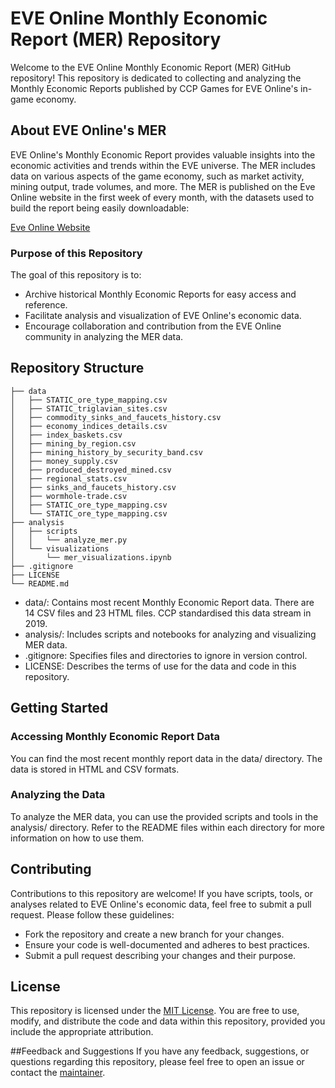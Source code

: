 # EVE Online Monthly Economic Report (MER) Repository

Welcome to the EVE Online Monthly Economic Report (MER) GitHub repository! This repository is dedicated to collecting and analyzing the Monthly Economic Reports published by CCP Games for EVE Online's in-game economy.

## About EVE Online's MER
EVE Online's Monthly Economic Report provides valuable insights into the economic activities and trends within the EVE universe. The MER includes data on various aspects of the game economy, such as market activity, mining output, trade volumes, and more.
The MER is published on the Eve Online website in the first week of every month, with the datasets used to build the report being easily downloadable:

[Eve Online Website](https://www.eveonline.com/news/search?q=monthly%20economic%20report)

### Purpose of this Repository
The goal of this repository is to:

- Archive historical Monthly Economic Reports for easy access and reference.
- Facilitate analysis and visualization of EVE Online's economic data.
- Encourage collaboration and contribution from the EVE Online community in analyzing the MER data.

## Repository Structure

~~~
├── data
│   ├── STATIC_ore_type_mapping.csv
│   ├── STATIC_triglavian_sites.csv
│   ├── commodity_sinks_and_faucets_history.csv
│   ├── economy_indices_details.csv
│   ├── index_baskets.csv
│   ├── mining_by_region.csv
│   ├── mining_history_by_security_band.csv
│   ├── money_supply.csv
│   ├── produced_destroyed_mined.csv
│   ├── regional_stats.csv
│   ├── sinks_and_faucets_history.csv
│   ├── wormhole-trade.csv
│   ├── STATIC_ore_type_mapping.csv
│   └── STATIC_ore_type_mapping.csv
├── analysis
│   ├── scripts
│   │   └── analyze_mer.py
│   └── visualizations
│       └── mer_visualizations.ipynb
├── .gitignore
├── LICENSE
└── README.md
~~~

- data/: Contains most recent Monthly Economic Report data. There are 14 CSV files and 23 HTML files. CCP standardised this data stream in 2019. 
- analysis/: Includes scripts and notebooks for analyzing and visualizing MER data.
- .gitignore: Specifies files and directories to ignore in version control.
-  LICENSE: Describes the terms of use for the data and code in this repository.

## Getting Started
### Accessing Monthly Economic Report Data
You can find the most recent monthly report data in the data/ directory. The data is stored in HTML and CSV formats.

### Analyzing the Data
To analyze the MER data, you can use the provided scripts and tools in the analysis/ directory. Refer to the README files within each directory for more information on how to use them.

## Contributing
Contributions to this repository are welcome! If you have scripts, tools, or analyses related to EVE Online's economic data, feel free to submit a pull request. Please follow these guidelines:

- Fork the repository and create a new branch for your changes.
- Ensure your code is well-documented and adheres to best practices.
- Submit a pull request describing your changes and their purpose.

## License
This repository is licensed under the [MIT License](https://opensource.org/license/mit). You are free to use, modify, and distribute the code and data within this repository, provided you include the appropriate attribution.

##Feedback and Suggestions
If you have any feedback, suggestions, or questions regarding this repository, please feel free to open an issue or contact the [maintainer](mailto:kaalvoetranger@gmail.com?subject=MER_github).


